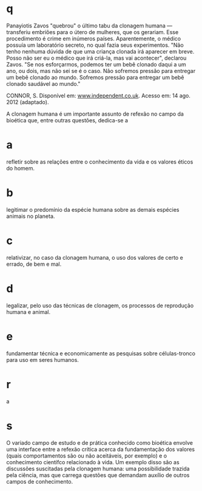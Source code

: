 # q
Panayiotis Zavos "quebrou" o último tabu da clonagem humana — transferiu embriões para o útero de mulheres, que os gerariam. Esse procedimento é crime em inúmeros países. Aparentemente, o médico possuía um laboratório secreto, no qual fazia seus experimentos. "Não tenho nenhuma dúvida de que uma criança clonada irá aparecer em breve. Posso não ser eu o médico que irá criá-la, mas vai acontecer", declarou Zavos. "Se nos esforçarmos, podemos ter um bebê clonado daqui a um ano, ou dois, mas não sei se é o caso. Não sofremos pressão para entregar um bebê clonado ao mundo. Sofremos pressão para entregar um bebê clonado saudável ao mundo."

CONNOR, S. Disponível em: www.independent.co.uk. Acesso em: 14 ago. 2012 (adaptado).

A clonagem humana é um importante assunto de refexão no campo da bioética que, entre outras questões, dedica-se a

# a
refletir sobre as relações entre o conhecimento da vida e os valores éticos do homem.

# b
legitimar o predomínio da espécie humana sobre as demais espécies animais no planeta.

# c
relativizar, no caso da clonagem humana, o uso dos valores de certo e errado, de bem e mal.

# d
legalizar, pelo uso das técnicas de clonagem, os processos de reprodução humana e animal.

# e
fundamentar técnica e economicamente as pesquisas sobre células-tronco para uso em seres humanos.

# r
a

# s
O variado campo de estudo e de prática conhecido como bioética envolve uma interface entre a refexão crítica acerca da fundamentação dos valores (quais comportamentos são ou não aceitáveis, por exemplo) e o conhecimento científco relacionado à vida. Um exemplo disso são as discussões suscitadas pela clonagem humana: uma possibilidade trazida pela ciência, mas que carrega questões que demandam auxílio de outros campos de conhecimento.
